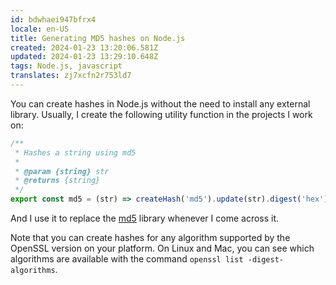 ```yaml
---
id: bdwhaei947bfrx4
locale: en-US
title: Generating MD5 hashes on Node.js
created: 2024-01-23 13:20:06.581Z
updated: 2024-01-23 13:29:10.648Z
tags: Node.js, javascript
translates: zj7xcfn2r753ld7
---
```

You can create hashes in Node.js without the need to install any external library. Usually, I create the following utility function in the projects I work on:

```javascript
/**
 * Hashes a string using md5
 *
 * @param {string} str
 * @returns {string}
 */
export const md5 = (str) => createHash('md5').update(str).digest('hex')
```

And I use it to replace the [md5](https://www.npmjs.com/package/md5) library whenever I come across it.

Note that you can create hashes for any algorithm supported by the OpenSSL version on your platform. On Linux and Mac, you can see which algorithms are available with the command `openssl list -digest-algorithms`.
